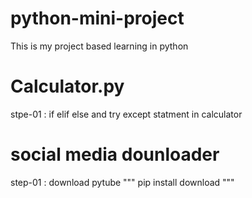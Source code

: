 # python-mini-project

This is my project based learning in python
# Calculator.py
stpe-01 : if elif else and try except statment in calculator



# social media dounloader

step-01 : download pytube 
"""
pip install download
"""

